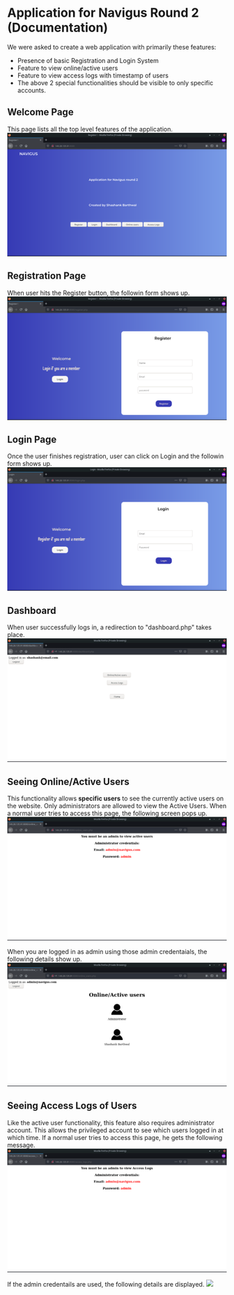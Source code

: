 # Application for Navigus Round 2 (Documentation)

We were asked to create a web application with primarily these features:
* Presence of basic Registration and Login System
* Feature to view online/active users
* Feature to view access logs with timestamp of users
* The above 2 special functionalities should be visible to only specific accounts.

## Welcome Page
This page lists all the top level features of the application.
![](/media/index.png)



## Registration Page
When user hits the Register button, the followin form shows up.
![](/media/register.png)



## Login Page
Once the user finishes registration, user can click on Login and the followin form shows up.
![](/media/login.png)


## Dashboard
When user successfully logs in, a redirection to "dashboard.php" takes place.
![](/media/dashboard.png)



## Seeing Online/Active Users
This functionality allows **specific users** to see the currently active users on the website.
Only administrators are allowed to view the Active Users. When a normal user tries to access this page, the following screen pops up.
![](/media/online_users_for_others.png)

When you are logged in as admin using those admin credentaials, the following details show up.
![](/media/online_users_for_admin.png)



## Seeing Access Logs of Users
Like the active user functionality, this feature also requires administrator account. 
This allows the privileged account to see which users logged in at which time. If a normal user tries to access this page, he gets the following message.
![](/media/access_logs_for_others.png)

If the admin credentails are used, the following details are displayed.
![](/media/access_logs_for_administrator)
